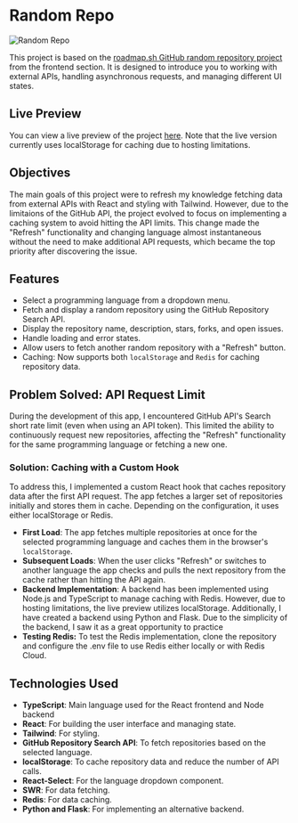 # Random Repo

![Random Repo](https://i.imgur.com/2W1A4dA.png)

This project is based on the [roadmap.sh GitHub random repository project](https://roadmap.sh/projects/github-random-repo) from the frontend section. It is designed to introduce you to working with external APIs, handling asynchronous requests, and managing different UI states.

## Live Preview

You can view a live preview of the project [here](https://github-random-repository.vercel.app/). Note that the live version currently uses localStorage for caching due to hosting limitations.

## Objectives

The main goals of this project were to refresh my knowledge fetching data from external APIs with React and styling with Tailwind. However, due to the limitaions of the GitHub API, the project evolved to focus on implementing a caching system to avoid hitting the API limits. This change made the "Refresh" functionality and changing language almost instantaneous without the need to make additional API requests, which became the top priority after discovering the issue.

## Features

- Select a programming language from a dropdown menu.
- Fetch and display a random repository using the GitHub Repository Search API.
- Display the repository name, description, stars, forks, and open issues.
- Handle loading and error states.
- Allow users to fetch another random repository with a "Refresh" button.
- Caching: Now supports both `localStorage` and `Redis` for caching repository data.

## Problem Solved: API Request Limit

During the development of this app, I encountered GitHub API's Search short rate limit (even when using an API token). This limited the ability to continuously request new repositories, affecting the "Refresh" functionality for the same programming language or fetching a new one.

### Solution: Caching with a Custom Hook

To address this, I implemented a custom React hook that caches repository data after the first API request. The app fetches a larger set of repositories initially and stores them in cache. Depending on the configuration, it uses either localStorage or Redis.

- **First Load**: The app fetches multiple repositories at once for the selected programming language and caches them in the browser's `localStorage`.
- **Subsequent Loads**: When the user clicks "Refresh" or switches to another language the app checks and pulls the next repository from the cache rather than hitting the API again.
- **Backend Implementation**: A backend has been implemented using Node.js and TypeScript to manage caching with Redis. However, due to hosting limitations, the live preview utilizes localStorage. Additionally, I have created a backend using Python and Flask. Due to the simplicity of the backend, I saw it as a great opportunity to practice
- **Testing Redis:** To test the Redis implementation, clone the repository and configure the .env file to use Redis either locally or with Redis Cloud.

## Technologies Used

- **TypeScript**: Main language used for the React frontend and Node backend
- **React**: For building the user interface and managing state.
- **Tailwind**: For styling.
- **GitHub Repository Search API**: To fetch repositories based on the selected language.
- **localStorage**: To cache repository data and reduce the number of API calls.
- **React-Select**: For the language dropdown component.
- **SWR**: For data fetching.
- **Redis**: For data caching.
- **Python and Flask**: For implementing an alternative backend.
